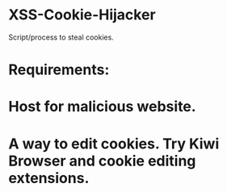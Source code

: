 # XSS-Cookie-Hijacker
Script/process to steal cookies.

# Requirements:
# Host for malicious website.
# A way to edit cookies. Try Kiwi Browser and cookie editing extensions.
